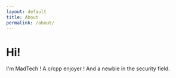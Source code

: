 ```yaml
---
layout: default
title: About
permalink: /about/
---
```


<h1>Hi!</h1>
I'm MadTech !
A c/cpp enjoyer ! 
And  a newbie in the security field.
